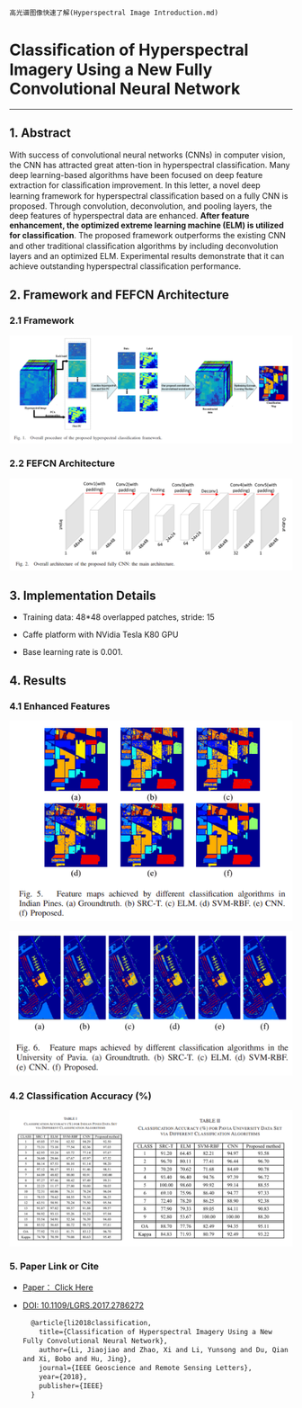 
    高光谱图像快速了解(Hyperspectral Image Introduction.md)

# Classiﬁcation of Hyperspectral Imagery Using a New Fully Convolutional Neural Network

-------------------

## 1. Abstract
With success of convolutional neural networks (CNNs) in computer vision, the CNN has attracted great atten-tion in hyperspectral classiﬁcation. Many deep learning-based algorithms have been focused on deep feature extraction for classiﬁcation improvement. In this letter, a novel deep learning framework for hyperspectral classiﬁcation based on a fully CNN is proposed. Through convolution, deconvolution, and pooling layers, the deep features of hyperspectral data are enhanced. **After feature enhancement, the optimized extreme learning machine (ELM) is utilized for classiﬁcation**. The proposed framework outperforms the existing CNN and other traditional classiﬁcation algorithms by including deconvolution layers and an optimized ELM. Experimental results demonstrate that it can achieve outstanding hyperspectral classiﬁcation performance.

## 2. Framework and FEFCN Architecture

### 2.1 Framework

![Framework](images/Framework.png)

### 2.2 FEFCN Architecture

![Architecture](images/Architecture.png)

## 3. Implementation Details

* Training data: 48*48 overlapped patches, stride: 15


* Caffe platform with NVidia Tesla K80 GPU


* Base learning rate is 0.001.

## 4. Results

### 4.1 Enhanced Features

![Indian_pine](images/Indian_pine_feature.png)


![Pavia](images/Pavia_feature.png)

### 4.2 Classification Accuracy (%)

![accuracy](images/accuracy.png)

### 5. Paper Link or Cite

* [Paper： Click Here](http://ieeexplore.ieee.org/document/8249752/)  

* [DOI: 10.1109/LGRS.2017.2786272](http://ieeexplore.ieee.org/document/8249752/)


        @article{li2018classification,
          title={Classification of Hyperspectral Imagery Using a New Fully Convolutional Neural Network},
          author={Li, Jiaojiao and Zhao, Xi and Li, Yunsong and Du, Qian and Xi, Bobo and Hu, Jing},
          journal={IEEE Geoscience and Remote Sensing Letters},
          year={2018},
          publisher={IEEE}
        }

